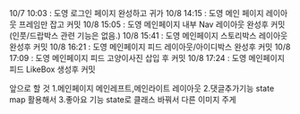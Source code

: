 10/7 10:03 : 도영 로그인 페이지 완성하고 귀가
10/8 14:15 : 도영 메인 페이지 레이아웃 프레임만 잡고 커밋
10/8 15:05 : 도영 메인페이지 내부 Nav 레이아웃 완성후 커밋 (인풋/드랍박스 관련 기능은 없음.)
10/8 15:41 : 도영 메인페이지 스토리박스 레이아웃 완성후 커밋
10/8 16:21 : 도영 메인페이지 피드 레이아웃/아이디박스 완성후 커밋
10/8 17:09 : 도영 메인페이지 피드 고양이사진 삽입 후 커밋
10/8 17:24 : 도영 메인페이지 피드 LikeBox 생성후 커밋

앞으로 할 것 1.메인페이지 메인레프트,메인라이트 레이아웃 2.댓글추가기능 state map 활용해서 3.좋아요 기능 state로 클래스 바꿔서 다른 이미지 주게

